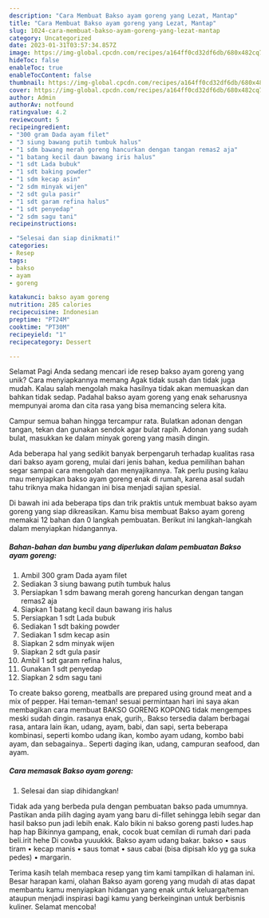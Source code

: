 ```yaml
---
description: "Cara Membuat Bakso ayam goreng yang Lezat, Mantap"
title: "Cara Membuat Bakso ayam goreng yang Lezat, Mantap"
slug: 1024-cara-membuat-bakso-ayam-goreng-yang-lezat-mantap
category: Uncategorized
date: 2023-01-31T03:57:34.857Z
image: https://img-global.cpcdn.com/recipes/a164ff0cd32df6db/680x482cq70/bakso-ayam-goreng-foto-resep-utama.jpg
hideToc: false
enableToc: true
enableTocContent: false
thumbnail: https://img-global.cpcdn.com/recipes/a164ff0cd32df6db/680x482cq70/bakso-ayam-goreng-foto-resep-utama.jpg
cover: https://img-global.cpcdn.com/recipes/a164ff0cd32df6db/680x482cq70/bakso-ayam-goreng-foto-resep-utama.jpg
author: Admin
authorAv: notfound
ratingvalue: 4.2
reviewcount: 5
recipeingredient:
- "300 gram Dada ayam filet"
- "3 siung bawang putih tumbuk halus"
- "1 sdm bawang merah goreng hancurkan dengan tangan remas2 aja"
- "1 batang kecil daun bawang iris halus"
- "1 sdt Lada bubuk"
- "1 sdt baking powder"
- "1 sdm kecap asin"
- "2 sdm minyak wijen"
- "2 sdt gula pasir"
- "1 sdt garam refina halus"
- "1 sdt penyedap"
- "2 sdm sagu tani"
recipeinstructions:

- "Selesai dan siap dinikmati!"
categories:
- Resep
tags:
- bakso
- ayam
- goreng

katakunci: bakso ayam goreng 
nutrition: 285 calories
recipecuisine: Indonesian
preptime: "PT24M"
cooktime: "PT30M"
recipeyield: "1"
recipecategory: Dessert

---
```



Selamat Pagi Anda sedang mencari ide resep bakso ayam goreng yang unik? Cara menyiapkannya memang Agak tidak susah dan tidak juga mudah. Kalau salah mengolah maka hasilnya tidak akan memuaskan dan bahkan tidak sedap. Padahal bakso ayam goreng yang enak seharusnya mempunyai aroma dan cita rasa yang bisa memancing selera kita.


Campur semua bahan hingga tercampur rata. Bulatkan adonan dengan tangan, tekan dan gunakan sendok agar bulat rapih. Adonan yang sudah bulat, masukkan ke dalam minyak goreng yang masih dingin.

Ada beberapa hal yang sedikit banyak berpengaruh terhadap kualitas rasa dari bakso ayam goreng, mulai dari jenis bahan, kedua pemilihan bahan segar sampai cara mengolah dan menyajikannya. Tak perlu pusing kalau mau menyiapkan bakso ayam goreng enak di rumah, karena asal sudah tahu triknya maka hidangan ini bisa menjadi sajian spesial.


Di bawah ini ada beberapa tips dan trik praktis untuk membuat bakso ayam goreng yang siap dikreasikan. Kamu bisa membuat Bakso ayam goreng memakai 12 bahan dan 0 langkah pembuatan. Berikut ini langkah-langkah dalam menyiapkan hidangannya.

<!--inarticleads1-->

##### Bahan-bahan dan bumbu yang diperlukan dalam pembuatan Bakso ayam goreng:

1. Ambil 300 gram Dada ayam filet
1. Sediakan 3 siung bawang putih tumbuk halus
1. Persiapkan 1 sdm bawang merah goreng hancurkan dengan tangan remas2 aja
1. Siapkan 1 batang kecil daun bawang iris halus
1. Persiapkan 1 sdt Lada bubuk
1. Sediakan 1 sdt baking powder
1. Sediakan 1 sdm kecap asin
1. Siapkan 2 sdm minyak wijen
1. Siapkan 2 sdt gula pasir
1. Ambil 1 sdt garam refina halus,
1. Gunakan 1 sdt penyedap
1. Siapkan 2 sdm sagu tani


To create bakso goreng, meatballs are prepared using ground meat and a mix of pepper. Hai teman-teman! sesuai permintaan hari ini saya akan membagikan cara membuat BAKSO GORENG KOPONG tidak mengempes meski sudah dingin. rasanya enak, gurih,. Bakso tersedia dalam berbagai rasa, antara lain ikan, udang, ayam, babi, dan sapi, serta beberapa kombinasi, seperti kombo udang ikan, kombo ayam udang, kombo babi ayam, dan sebagainya.. Seperti daging ikan, udang, campuran seafood, dan ayam. 

<!--inarticleads2-->

##### Cara memasak Bakso ayam goreng:


1. Selesai dan siap dihidangkan!

Tidak ada yang berbeda pula dengan pembuatan bakso pada umumnya. Pastikan anda pilih daging ayam yang baru di-fillet sehingga lebih segar dan hasil bakso pun jadi lebih enak. Kalo bikin ni bakso goreng pasti ludes.hap hap hap Bikinnya gampang, enak, cocok buat cemilan di rumah dari pada beli.irit hehe Di cowba yuuukkk. Bakso ayam udang bakar. bakso • saus tiram • kecap manis • saus tomat • saus cabai (bisa dipisah klo yg ga suka pedes) • margarin. 

Terima kasih telah membaca resep yang tim kami tampilkan di halaman ini. Besar harapan kami, olahan Bakso ayam goreng yang mudah di atas dapat membantu kamu menyiapkan hidangan yang enak untuk keluarga/teman ataupun menjadi inspirasi bagi kamu yang berkeinginan untuk berbisnis kuliner. Selamat mencoba!
